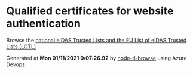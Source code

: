 # Qualified certificates for website authentication 
 Browse the [national eIDAS Trusted Lists and the EU List of eIDAS Trusted Lists (LOTL)](https://webgate.ec.europa.eu/tl-browser/#/) 
 
 
Generated at **Mon 01/11/2021  0:07:26.92** by [node-tl-browse](https://github.com/ymedlop/node-tl-browser) using Azure Devops 
